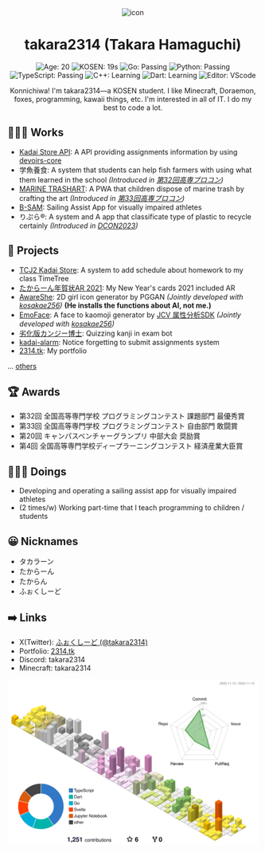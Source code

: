 <div align="center">
<a>
    <img src="https://github.com/takara2314.png" width="128" height="128" alt="icon">
</a>

# takara2314 (Takara Hamaguchi)

![Age: 20](https://img.shields.io/badge/Age-20-dc2626?style=for-the-badge)
![KOSEN: 19s](https://img.shields.io/badge/KOSEN-19s-green?style=for-the-badge)
![Go: Passing](https://img.shields.io/badge/Go-passing-00add8?style=for-the-badge&logo=go)
![Python: Passing](https://img.shields.io/badge/Python-passing-3572a5?style=for-the-badge&logo=python)
![TypeScript: Passing](https://img.shields.io/badge/TypeScript-passing-3178c6?style=for-the-badge&logo=typescript)
![C++: Learning](https://img.shields.io/badge/C++-learning-f34b7d?style=for-the-badge&logo=cplusplus)
![Dart: Learning](https://img.shields.io/badge/Dart-learning-00b4ab?style=for-the-badge&logo=dart)
![Editor: VScode](https://img.shields.io/badge/Editor-VScode-0078D4?style=for-the-badge&logo=visualstudiocode)

Konnichiwa! I'm takara2314—a KOSEN student. I like Minecraft, Doraemon, foxes,
programming, kawaii things, etc. I'm interested in all of IT. I do my best to
code a lot.

</div>

## 👨🏽‍💻 Works

- [Kadai Store API](https://github.com/takara2314/kadai-store-api): A API
  providing assignments information by using
  [devoirs-core](https://github.com/approvers/devoirs-core)
- 学魚養食: A system that students can help fish farmers with using what them
  learned in the school _(Introduced in
  [第32回高専プロコン](https://youtu.be/GpcsrOywmHA?t=21897))_
- [MARINE TRASHART](https://github.com/ezaki-lab/2022-trashart): A PWA that
  children dispose of marine trash by crafting the art _(Introduced in
  [第33回高専プロコン](https://youtu.be/wSapbCyDciY?t=20187))_
- [B-SAM](https://github.com/takara2314/bsam): Sailing Assist App for visually
  impaired athletes
- りぷら®: A system and A app that classificate type of plastic to recycle certainly _(Introduced in
  [DCON2023](https://dcon.ai/2023/products/%E3%82%8A%E3%81%B7%E3%82%89/))_

## 📃 Projects

- [TCJ2 Kadai Store](https://github.com/takara2314/tcj2-kadai-store): A system
  to add schedule about homework to my class TimeTree
- [たからーん年賀状AR 2021](https://github.com/takara2314/nenga2021): My New
  Year's cards 2021 included AR
- [AwareShe](https://github.com/takara2314/awareshe): 2D girl icon generator by
  PGGAN _(Jointly developed with [kosakae256](https://github.com/kosakae256))_
  **(He installs the functions about AI, not me.)**
- [EmoFace](https://github.com/kosakae256/EmoFace): A face to kaomoji generator
  by [JCV 属性分析SDK](https://www.japancv.co.jp/solutions/insight_sdk/)
  _(Jointly developed with [kosakae256](https://github.com/kosakae256))_
- [劣化版カンジー博士](https://github.com/takara2314/downgraded-dr.kanji):
  Quizzing kanji in exam bot
- [kadai-alarm](https://github.com/takara2314/kadai-alarm): Notice forgetting to
  submit assignments system
- [2314.tk](https://github.com/takara2314/2314.tk): My portfolio

... [others](https://2314.tk/works)

## 🏆 Awards

- 第32回 全国高等専門学校 プログラミングコンテスト 課題部門 最優秀賞
- 第33回 全国高等専門学校 プログラミングコンテスト 自由部門 敢闘賞
- 第20回 キャンパスベンチャーグランプリ 中部大会 奨励賞
- 第4回 全国高等専門学校ディープラーニングコンテスト 経済産業大臣賞

## 👨🏽‍🔬 Doings

- Developing and operating a sailing assist app for visually impaired athletes
- (2 times/w) Working part-time that I teach programming to children / students

## 😀 Nicknames

- タカラーン
- たからーん
- たからん
- ふぉくしーど

## ➡️ Links

- X(Twitter): [ふぉくしーど (@takara2314)](https://twitter.com/takara2314)
- Portfolio: [2314.tk](https://2314.tk/)
- Discord: takara2314
- Minecraft: takara2314

![](./profile-3d-contrib/profile-season-animate.svg)
